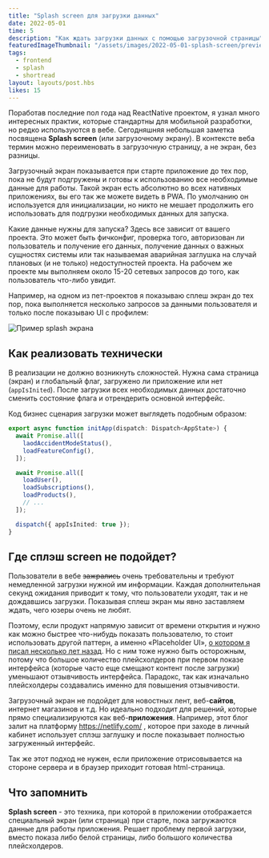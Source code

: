 ```yaml
---
title: "Splash screen для загрузки данных"
date: 2022-05-01
time: 5
description: "Как ждать загрузки данных с помощью загрузочной страницы"
featuredImageThumbnail: "/assets/images/2022-05-01-splash-screen/preview.jpg"
tags:
  - frontend
  - splash
  - shortread
layout: layouts/post.hbs
likes: 15
---
```


Поработав последние пол года над ReactNative проектом, я узнал много интересных практик, которые стандартны для мобильной разработки, но редко используются в вебе. Сегодняшняя небольшая заметка посвящена **Splash screen** (или загрузочному экрану). В контексте веба термин можно переименовать в загрузочную страницу, а не экран, без разницы.

Загрузочный экран показывается при старте приложение до тех пор, пока не будут подгружены и готовы к использованию все необходимые данные для работы. Такой экран есть абсолютно во всех нативных приложениях, вы его так же можете видеть в PWA. По умолчанию он используется для инициализации, но никто не мешает продолжить его использовать для подгрузки необходимых данных для запуска.

Какие данные нужны для запуска? Здесь все зависит от вашего проекта. Это может быть фичконфиг, проверка того, авторизован ли пользователь и получение его данных, получение данных о важных сущностях системы или так называемая аварийная заглушка на случай плановых (и не только) недоступностей проекта. На рабочем же проекте мы выполняем около 15-20 сетевых запросов до того, как пользователь что-либо увидит.

Например, на одном из пет-проектов я показываю сплеш экран до тех пор, пока выполняется несколько запросов за данными пользователя и только после показываю UI с профилем:

<img
  class="lazyload"
  alt="Пример splash экрана"
  src="/assets/images/2022-05-01-splash-screen/1.min.png"
  data-src="/assets/images/2022-05-01-splash-screen/1.gif"
/>

## Как реализовать технически

В реализации не должно возникнуть сложностей. Нужна сама страница (экран) и глобальный флаг, загружено ли приложение или нет (`appIsInited`). После загрузки всех необходимых данных достаточно сменить состояние флага и отрендерить основной интерфейс.

Код бизнес сценария загрузки может выглядеть подобным образом:

```ts
export async function initApp(dispatch: Dispatch<AppState>) {
  await Promise.all([
    laodAccidentModeStatus(),
    loadFeatureConfig(),
  ]);

  await Promise.all([
    loadUser(),
    loadSubscriptions(),
    loadProducts(),
    // ...
  ]);

  dispatch({ appIsInited: true });
}
```

## Где сплэш screen не подойдет?

Пользователи в вебе ~~зажрались~~ очень требовательны и требуют немедленной загрузки нужной им информации. Каждая дополнительная секунд ожидания приводит к тому, что пользователи уходят, так и не дождавшись загрузки. Показывая сплеш экран мы явно заставляем ждать, чего юзеры очень не любят.

Поэтому, если продукт напрямую зависит от времени открытия и нужно как можно быстрее что-нибудь показать пользователю, то стоит использовать другой паттерн, а именно «Placeholder UI», [о котором я писал несколько лет назад](https://amorgunov.com/posts/2018-11-05-content-placeholder/). Но с ним тоже нужно быть осторожным, потому что большое количество плейсхолдеров при первом показе интерфейса (которые часто еще смещают контент после загрузки) уменьшают отзывчивость интерфейса. Парадокс, так как изначально плейсхолдеры создавались именно для повышения отзывчивости.

Загрузочный экран не подойдет для новостных лент, веб-**сайтов**, интернет магазинов и т.д. Но идеально подходит для решений, которые прямо специализируются как веб-**приложения**. Например, этот блог залит на платформу https://netlify.com/ , которое при заходе в личный кабинет использует сплэш заглушку и после показывает полностью загруженный интерфейс.

Так же этот подход не нужен, если приложение отрисовывается на стороне сервера и в браузер приходит готовая html-страница.

## Что запомнить

**Splash screen** - это техника, при которой в приложении отображается специальный экран (или страница) при старте, пока загружаются данные для работы приложения. Решает проблему первой загрузки, вместо показа либо белой страницы, либо большого количества плейсхолдеров.

